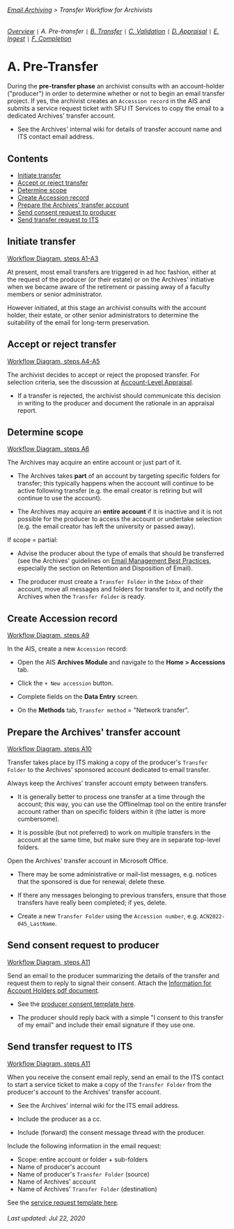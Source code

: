 ###### [Email Archiving](../README.md) > Transfer Workflow for Archivists
###### [Overview](overview.md) `|` A. Pre-transfer `|` [B. Transfer](b-transfer.md) `|` [C. Validation](c-validation.md) `|` [D. Appraisal](d-appraisal.md) `|` [E. Ingest](e-ingest.md) `|` [F. Completion](f-completion.md)

# A. Pre-Transfer
During the **pre-transfer phase** an archivist consults with an account-holder ("producer") in order to determine whether or not to begin an email transfer project. If yes, the archivist creates an `Accession record` in the AIS and submits a service request ticket with SFU IT Services to copy the email to a dedicated Archives' transfer account.
- See the Archives' internal wiki for details of transfer account name and ITS contact email address.

## Contents
- [Initiate transfer](#initiate-transfer)
- [Accept or reject transfer](#accept-or-reject-transfer)
- [Determine scope](#determine-scope)
- [Create Accession record](#create-accession-record)
- [Prepare the Archives' transfer account](#prepare-the-archives-transfer-account)
- [Send consent request to producer](#sent-consent-request-to-producer)
- [Send transfer request to ITS](#send-transfer-request-to-its)

## Initiate transfer
[Workflow Diagram, steps A1-A3](../images/transfer-workflow.png)

At present, most email transfers are triggered in ad hoc fashion, either at the request of the producer (or their estate) or on the Archives' initiative when we became aware of the retirement or passing away of a faculty members or senior administrator.

However initiated, at this stage an archivist consults with the account holder, their estate, or other senior administrators to determine the suitability of the email for long-term preservation.

## Accept or reject transfer
[Workflow Diagram, steps A4-A5](../images/transfer-workflow.png)

The archivist decides to accept or reject the proposed transfer. For selection criteria, see the discussion at [Account-Level Appraisal](appraisal/account-level-appraisal.md).
- If a transfer is rejected, the archivist should communicate this decision in writing to the producer and document the rationale in an appraisal report.

## Determine scope
[Workflow Diagram, steps A6](../images/transfer-workflow.png)

The Archives may acquire an entire account or just part of it.

- The Archives takes **part** of an account by targeting specific folders for transfer; this typically happens when the account will continue to be active following transfer (e.g. the email creator is retiring but will continue to use the account).

- The Archives may acquire an **entire account** if it is inactive and it is not possible for the producer to access the account or undertake selection (e.g. the email creator has left the university or passed away).

If scope = partial:

- Advise the producer about the type of emails that should be transferred (see the Archives' guidelines on [Email Management Best Practices](https://www.sfu.ca/content/dam/sfu/archives/PDFs/RecordsManagement/GLD058_EmailManagementBestPractices_v1.0.pdf), especially the section on Retention and Disposition of Email).

- The producer must create a `Transfer Folder` in the `Inbox` of their account, move all messages and folders for transfer to it, and notify the Archives when the `Transfer Folder` is ready.

## Create Accession record
[Workflow Diagram, steps A9](../images/transfer-workflow.png)

In the AIS, create a new `Accession` record:

- Open the AIS **Archives Module** and navigate to the **Home > Accessions** tab.

- Click the `+ New accession` button.

- Complete fields on the **Data Entry** screen.

- On the **Methods** tab, `Transfer method` = "Network transfer".

## Prepare the Archives' transfer account
[Workflow Diagram, steps A10](../images/transfer-workflow.png)

Transfer takes place by ITS making a copy of the producer's `Transfer Folder` to the Archives' sponsored account dedicated to email transfer.

Always keep the Archives' transfer account empty between transfers.

- It is generally better to process one transfer at a time through the account; this way, you can use the OfflineImap tool on the entire transfer account rather than on specific folders within it (the latter is more cumbersome).

- It is possible (but not preferred) to work on multiple transfers in the account at the same time, but make sure they are in separate top-level folders.

Open the Archives' transfer account in Microsoft Office.

- There may be some administrative or mail-list messages, e.g. notices that the sponsored is due for renewal; delete these.

- If there any messages belonging to previous transfers, ensure that those transfers have really been completed; if yes, delete.

- Create a new `Transfer Folder` using the `Accession number`, e.g. `ACN2022-045_LastName`.

## Send consent request to producer
[Workflow Diagram, steps A11](../images/transfer-workflow.png)

Send an email to the producer summarizing the details of the transfer and request them to reply to signal their consent. Attach the [Information for Account Holders pdf document](/downloads/information-for-account-holders.pdf).

- See the [producer consent template here](../downloads/producer-consent-template.txt).

- The producer should reply back with a simple "I consent to this transfer of my email" and include their email signature if they use one.

## Send transfer request to ITS
[Workflow Diagram, steps A11](../images/transfer-workflow.png)

When you receive the consent email reply, send an email to the ITS contact to start a service ticket to make a copy of the `Transfer Folder` from the producer's account to the Archives' transfer account.

- See the Archives' internal wiki for the ITS email address.

- Include the producer as a cc.

- Include (forward) the consent message thread with the producer.

Include the following information in the email request:
- Scope: entire account or folder + sub-folders
- Name of producer's account
- Name of producer's `Transfer Folder` (source)
- Name of Archives' account
- Name of Archives' `Transfer Folder` (destination)

See the [service request template here](../downloads/service-request-template.txt).

###### Last updated: Jul 22, 2020
